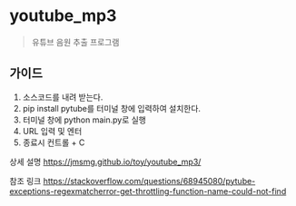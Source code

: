 # youtube_mp3
> 유튜브 음원 추출 프로그램

## 가이드

1. 소스코드를 내려 받는다.
2. pip install pytube를 터미널 창에 입력하여 설치한다.
3. 터미널 창에 python main.py로 실행
4. URL 입력 및 엔터
5. 종료시 컨트롤 + C

상세 설명
https://jmsmg.github.io/toy/youtube_mp3/

참조 링크
https://stackoverflow.com/questions/68945080/pytube-exceptions-regexmatcherror-get-throttling-function-name-could-not-find
